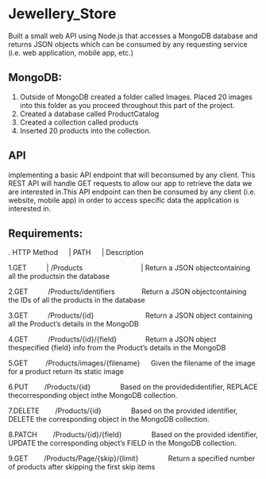 # Jewellery_Store
Built a small web API using Node.js that accesses a MongoDB
database and returns JSON objects which can be consumed by any requesting service (i.e. web
application, mobile app, etc.)

MongoDB:
---------
1. Outside of MongoDB created a folder called Images. Placed 20 images into this folder as you proceed throughout this part of the project.
2. Created a database called ProductCatalog
3. Created a collection called products
4. Inserted 20 products into the collection.

API
----
implementing a basic API endpoint that will beconsumed by any client. This REST API will handle GET requests to allow our app to retrieve the
data we are interested in.This API endpoint can then be consumed by any client (i.e. website, mobile app) in order to
access specific data the application is interested in.

Requirements:
-------------
. HTTP Method &emsp;                               |      PATH          &emsp;        |    Description

1.GET          &emsp;        &emsp;           |    /Products       &emsp;    &emsp;  &emsp;&emsp; &emsp;&emsp; &emsp;|      Return a JSON objectcontaining all the productsin the database

2.GET        &emsp;        &emsp;                 /Products/identifiers     &emsp;   &emsp; &emsp;Return a JSON objectcontaining the IDs of all the products in the database

3.GET        &emsp;       &emsp;                  /Products/{id}         &emsp;  &emsp;&emsp;&emsp; &emsp;  &emsp;   Return a JSON object containing all the Product’s details in the MongoDB

4.GET        &emsp;      &emsp;                   /Products/{id}/{field}     &emsp;  &emsp;  &emsp;  Return a JSON object thespecified {field} info from the Product’s details in the MongoDB

5.GET         &emsp;&emsp;                      /Products/images/{filename}   &emsp;      Given the filename of the image for a product return its static image

6.PUT &emsp;&emsp;/Products/{id}&emsp;&emsp;&emsp;&emsp; Based on the providedidentifier, REPLACE thecorresponding object inthe MongoDB collection.

7.DELETE &emsp;&emsp;/Products/{id} &emsp;&emsp;&emsp;&emsp;Based on the provided identifier, DELETE the corresponding object in the MongoDB collection.

8.PATCH &emsp;&emsp;/Products/{id}/{field}&emsp;&emsp;&emsp;&emsp; Based on the provided identifier, UPDATE the corresponding object’s FIELD in the MongoDB collection.

9.GET&emsp;&emsp; /Products/Page/{skip}/{limit}&emsp;&emsp;&emsp;&emsp; Return a specified number of products after skipping the first skip items
